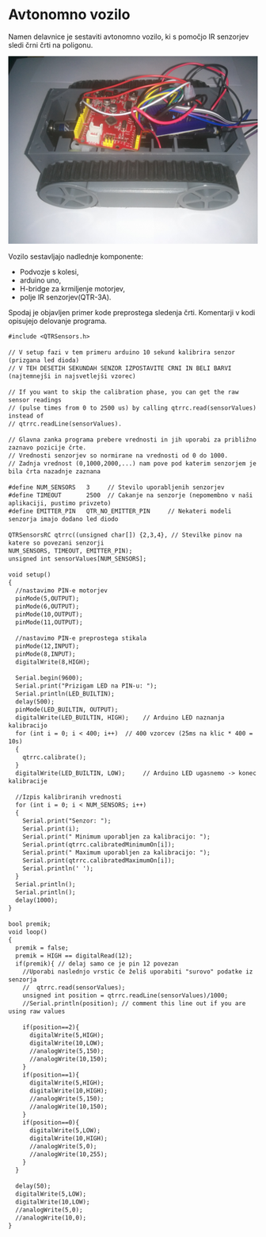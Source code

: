# Avtonomno vozilo

Namen delavnice je sestaviti avtonomno vozilo, ki s pomočjo IR senzorjev sledi črni črti na poligonu.

![Avtonomno vozilo](./pictures/vozilo.jpg)

Vozilo sestavljajo nadlednje komponente:
* Podvozje s kolesi,
* arduino uno,
* H-bridge za krmiljenje motorjev,
* polje IR senzorjev(QTR-3A).

Spodaj je objavljen primer kode preprostega sledenja črti. Komentarji v kodi opisujejo delovanje programa.

    #include <QTRSensors.h>

    // V setup fazi v tem primeru arduino 10 sekund kalibrira senzor (prizgana led dioda)
    // V TEH DESETIH SEKUNDAH SENZOR IZPOSTAVITE CRNI IN BELI BARVI (najtemnejši in najsvetlejši vzorec)

    // If you want to skip the calibration phase, you can get the raw sensor readings
    // (pulse times from 0 to 2500 us) by calling qtrrc.read(sensorValues) instead of
    // qtrrc.readLine(sensorValues).

    // Glavna zanka programa prebere vrednosti in jih uporabi za približno zaznavo pozicije črte. 
    // Vrednosti senzorjev so normirane na vrednosti od 0 do 1000.
    // Zadnja vrednost (0,1000,2000,...) nam pove pod katerim senzorjem je bila črta nazadnje zaznana

    #define NUM_SENSORS   3     // Stevilo uporabljenih senzorjev
    #define TIMEOUT       2500  // Cakanje na senzorje (nepomembno v naši aplikaciji, pustimo privzeto)
    #define EMITTER_PIN   QTR_NO_EMITTER_PIN     // Nekateri modeli senzorja imajo dodano led diodo

    QTRSensorsRC qtrrc((unsigned char[]) {2,3,4}, // Stevilke pinov na katere so povezani senzorji
    NUM_SENSORS, TIMEOUT, EMITTER_PIN); 
    unsigned int sensorValues[NUM_SENSORS];

    void setup()
    {
      //nastavimo PIN-e motorjev
      pinMode(5,OUTPUT);
      pinMode(6,OUTPUT);
      pinMode(10,OUTPUT);
      pinMode(11,OUTPUT);

      //nastavimo PIN-e preprostega stikala
      pinMode(12,INPUT);
      pinMode(8,INPUT);
      digitalWrite(8,HIGH);
  
      Serial.begin(9600);
      Serial.print("Prizigam LED na PIN-u: ");
      Serial.println(LED_BUILTIN);
      delay(500);
      pinMode(LED_BUILTIN, OUTPUT);
      digitalWrite(LED_BUILTIN, HIGH);    // Arduino LED naznanja kalibracijo
      for (int i = 0; i < 400; i++)  // 400 vzorcev (25ms na klic * 400 = 10s)
      {
        qtrrc.calibrate();
      }
      digitalWrite(LED_BUILTIN, LOW);     // Arduino LED ugasnemo -> konec kalibracije
        
      //Izpis kalibriranih vrednosti
      for (int i = 0; i < NUM_SENSORS; i++)
      { 
        Serial.print("Senzor: ");
        Serial.print(i);
        Serial.print(" Minimum uporabljen za kalibracijo: ");
        Serial.print(qtrrc.calibratedMinimumOn[i]);
        Serial.print(" Maximum uporabljen za kalibracijo: ");
        Serial.print(qtrrc.calibratedMaximumOn[i]);
        Serial.println(' ');
      }
      Serial.println();
      Serial.println();
      delay(1000);
    }
    
    bool premik;
    void loop()
    {
      premik = false;
      premik = HIGH == digitalRead(12);
      if(premik){ // delaj samo ce je pin 12 povezan
        //Uporabi naslednjo vrstic če želiš uporabiti "surovo" podatke iz senzorja  
        //  qtrrc.read(sensorValues);
        unsigned int position = qtrrc.readLine(sensorValues)/1000;
        //Serial.println(position); // comment this line out if you are using raw values
         
        if(position==2){
          digitalWrite(5,HIGH);
          digitalWrite(10,LOW);
          //analogWrite(5,150);
          //analogWrite(10,150);
        }
        if(position==1){
          digitalWrite(5,HIGH);
          digitalWrite(10,HIGH);
          //analogWrite(5,150);
          //analogWrite(10,150);
        }
        if(position==0){
          digitalWrite(5,LOW);
          digitalWrite(10,HIGH);
          //analogWrite(5,0);
          //analogWrite(10,255);
        }
      }
    
      delay(50);
      digitalWrite(5,LOW);
      digitalWrite(10,LOW);
      //analogWrite(5,0);
      //analogWrite(10,0);
    }



